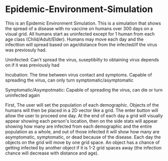 # Epidemic-Environment-Simulation

This is an Epidemic Environment Simulation. This is a simulation that shows the spread of a
disease with no vaccine on humans over 300 days on a visual grid. All humans start as uninfected
except for 1 human from each age class (Child/Adult/Elder). Humans may move each day and the
infecttion will spread based on age/distance from the infected/if the virus was previosuly had.

Uninfected: Can't spread the virus, suseptibilty to obtaining virus depends on if it was previously had

Incubation: The time between virus contact and symptoms. Capable of spreading the virus, can only turn symptomatic/asymptomatic

Symptomatic/Asympotmatic: Capable of spreading the virus, can die or turn uninfected again

First, The user will set the population of each demographic. Objects of the humans will then be
placed in a 2D vector like a grid. The enter button will allow the user to proceed one day.
At the end of each day a grid will visually appear showing each person's location, then on
the side stats will appear showing how many are infected from each demographic and the entire
population as a whole, and out of those infected it will show how many are asymptomatic,
symptomatic, or dead because of the disease. Each day the objects on the grid will move by
one grid space. An object has a chance of getting infected by another object if it is 1-2 grid
spaces away (the infection chance will decrease with distance and age).

